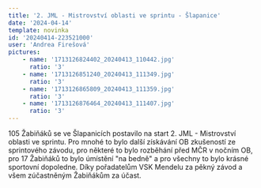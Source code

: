```yaml
---
title: '2. JML - Mistrovství oblasti ve sprintu - Šlapanice'
date: '2024-04-14'
template: novinka
id: '20240414-223521000'
user: 'Andrea Firešová'
pictures:
    - name: '1713126824402_20240413_110442.jpg'
      ratio: '3'
    - name: '1713126851240_20240413_111349.jpg'
      ratio: '3'
    - name: '1713126865809_20240413_111359.jpg'
      ratio: '3'
    - name: '1713126876464_20240413_111407.jpg'
      ratio: '3'
---
```

105 Žabiňáků se ve Šlapanicích postavilo na start 2. JML - Mistrovství oblasti ve sprintu. Pro mnohé to bylo další získávání OB zkušeností ze sprintového závodu, pro některé to bylo rozběhání před MČR v nočním OB, pro 17 Žabiňáků to bylo úmístění "na bedně" a pro všechny to bylo krásné sportovní dopoledne.
Díky pořadatelům VSK Mendelu za pěkný závod a všem zúčastněným Žabiňákům za účast.
